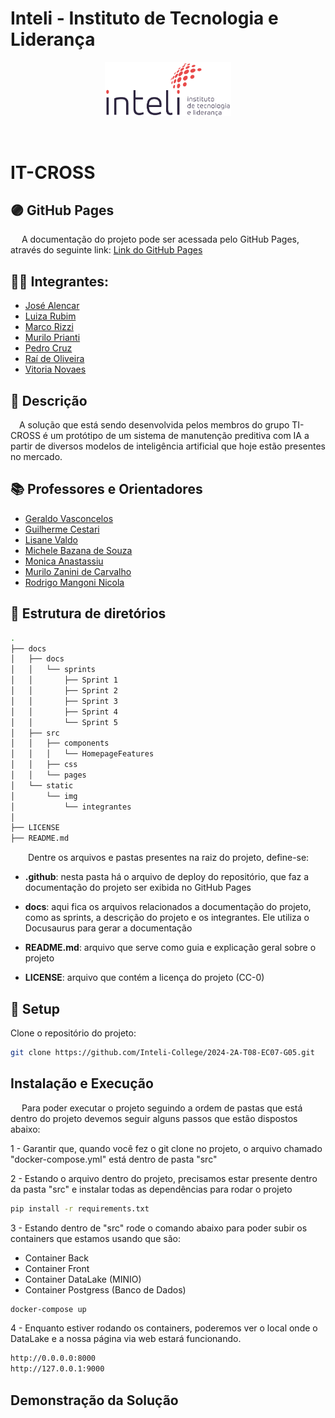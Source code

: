 # Inteli - Instituto de Tecnologia e Liderança

<p align="center">
<a href= "https://www.inteli.edu.br/"><img src="docs/static/img/inteli.png" alt="Inteli - Instituto de Tecnologia e Liderança" border="0" width=40% height=40%></a>
</p>

<br>

# IT-CROSS

<!-- <p align="center">
<a href="https://inteli-college.github.io/2024-1B-T08-EC06-G01/"><img src="docs/static/img/cannabot.png" alt="CANNABOT" border="0" width="20%" height="20%">
</p> -->

## 🟣 GitHub Pages

&emsp; A documentação do projeto pode ser acessada pelo GitHub Pages, através do seguinte link:
<a href="https://inteli-college.github.io/2024-2A-T08-EC07-G05/">Link do GitHub Pages</a>

## 👨‍🎓 Integrantes:

- <a href="https://www.linkedin.com/in/josevalencar/">José Alencar</a>
- <a href="https://www.linkedin.com/in/luiza-rubim/">Luiza Rubim</a>
- <a href="https://www.linkedin.com/in/marco-antonio-rizzi-620b56257/">Marco Rizzi</a>
- <a href="https://www.linkedin.com/in/murilo-prianti-0073111a1/">Murilo Prianti</a>
- <a href="https://www.linkedin.com/in/pedro-henrique-coutinho-cruz/">Pedro Cruz</a>
- <a href="https://www.linkedin.com/in/raideoliveira/">Raí de Oliveira</a>
- <a href="https://www.linkedin.com/in/vitoria-novaes/">Vitoria Novaes</a>

## 📜 Descrição

&emsp;A solução que está sendo desenvolvida pelos membros do grupo TI-CROSS é um protótipo de um sistema de manutenção preditiva com IA a partir de diversos modelos de inteligência artificial que hoje estão presentes no mercado.

## 📚 Professores e Orientadores

- <a href="https://www.linkedin.com/in/geraldo-magela-severino-vasconcelos-22b1b220/">Geraldo Vasconcelos</a>
- <a href="https://www.linkedin.com/in/gui-cestari/">Guilherme Cestari</a>
- <a href="https://www.linkedin.com/in/lisane-valdo/">Lisane Valdo</a>
- <a href="https://www.linkedin.com/in/michele-bazana-de-souza-69b77763/">Michele Bazana de Souza</a>
- <a href="https://www.linkedin.com/in/monica-anastassiu-d-sc-2568522/">Monica Anastassiu</a>
- <a href="https://www.linkedin.com/in/murilo-zanini-de-carvalho-0980415b/">Murilo Zanini de Carvalho</a>
- <a href="https://www.linkedin.com/in/rodrigo-mangoni-nicola-537027158/">Rodrigo Mangoni Nicola</a>

## 📁 Estrutura de diretórios

```bash
.
├── docs
│   ├── docs
│   │   └── sprints
│   │       ├── Sprint 1
│   │       ├── Sprint 2
│   │       ├── Sprint 3
│   │       ├── Sprint 4
│   │       └── Sprint 5
│   ├── src
│   │   ├── components
│   │   │   └── HomepageFeatures
│   │   ├── css
│   │   └── pages
│   └── static
│       └── img
│           └── integrantes
│
├── LICENSE
├── README.md

```

&emsp;&emsp;Dentre os arquivos e pastas presentes na raiz do projeto, define-se:

- <b>.github</b>: nesta pasta há o arquivo de deploy do repositório, que faz a documentação do projeto ser exibida no GitHub Pages

- <b>docs</b>: aqui fica os arquivos relacionados a documentação do projeto, como as sprints, a descrição do projeto e os integrantes. Ele utiliza o Docusaurus para gerar a documentação

- <b>README.md</b>: arquivo que serve como guia e explicação geral sobre o projeto

- <b>LICENSE</b>: arquivo que contém a licença do projeto (CC-0)

## 🚀 Setup

Clone o repositório do projeto:

```bash
git clone https://github.com/Inteli-College/2024-2A-T08-EC07-G05.git
```

## Instalação e Execução

&emsp; Para poder executar o projeto seguindo a ordem de pastas que está dentro do projeto devemos seguir alguns passos que estão dispostos abaixo:

1 - Garantir que, quando você fez o git clone no projeto, o arquivo chamado "docker-compose.yml" está dentro de pasta "src"

2 - Estando o arquivo dentro do projeto, precisamos estar presente dentro da pasta "src" e instalar todas as dependências para rodar o projeto
```cmd
pip install -r requirements.txt
```

3 - Estando dentro de "src" rode o comando abaixo para poder subir os containers que estamos usando que são: 
  - Container Back
  - Container Front
  - Container DataLake (MINIO)
  - Container Postgress (Banco de Dados)
  ```cmd
  docker-compose up
  ```

4 - Enquanto estiver rodando os containers, poderemos ver o local onde o DataLake e a nossa página via web estará funcionando.
```cmd
http://0.0.0.0:8000
http://127.0.0.1:9000
```

## Demonstração da Solução

